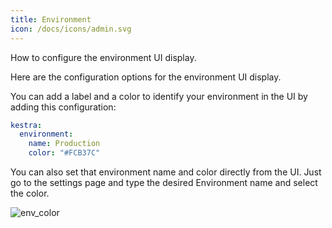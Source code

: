 ```yaml
---
title: Environment
icon: /docs/icons/admin.svg
---
```


How to configure the environment UI display.

Here are the configuration options for the environment UI display.

You can add a label and a color to identify your environment in the UI by adding this configuration:

```yaml
kestra:
  environment:
    name: Production
    color: "#FCB37C"
```

You can also set that environment name and color directly from the UI. Just go to the settings page and type the desired Environment name and select the color.

![env_color](../../administrator-guide/configuration/env_color.png)
